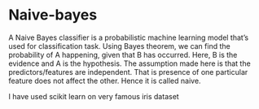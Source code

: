 # Naive-bayes
A Naive Bayes classifier is a probabilistic machine learning model that’s used for classification task. Using Bayes theorem, we can find the probability of A happening, given that B has occurred. Here, B is the evidence and A is the hypothesis. The assumption made here is that the predictors/features are independent. That is presence of one particular feature does not affect the other. Hence it is called naive.

I have used scikit learn on very famous iris dataset

